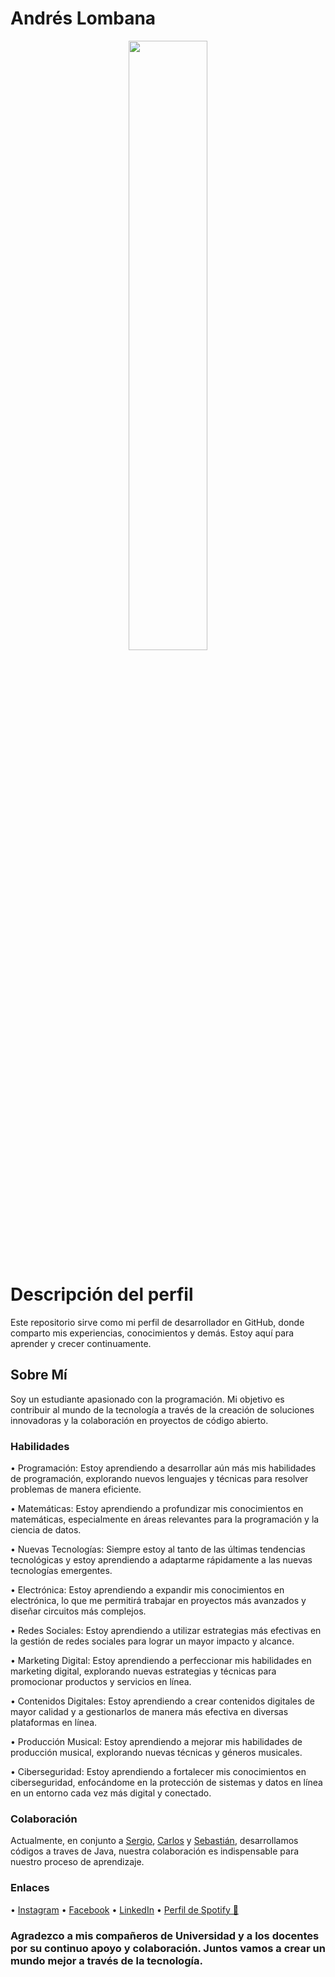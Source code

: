 # **Andrés Lombana**

<p align="center">
    <img src="https://pbs.twimg.com/media/EZhJveqWsAA_S6h.jpg" style="width: 50%;">
</p>

# Descripción del perfil

Este repositorio sirve como mi perfil de desarrollador en GitHub, donde comparto mis experiencias, conocimientos y demás. Estoy aquí para aprender y crecer continuamente.

## Sobre Mí

Soy un estudiante apasionado con la programación. Mi objetivo es contribuir al mundo de la tecnología a través de la creación de soluciones innovadoras y la colaboración en proyectos de código abierto.

### Habilidades

• Programación: Estoy aprendiendo a desarrollar aún más mis habilidades de programación, explorando nuevos lenguajes y técnicas para resolver problemas de manera eficiente.

• Matemáticas: Estoy aprendiendo a profundizar mis conocimientos en matemáticas, especialmente en áreas relevantes para la programación y la ciencia de datos.

• Nuevas Tecnologías: Siempre estoy al tanto de las últimas tendencias tecnológicas y estoy aprendiendo a adaptarme rápidamente a las nuevas tecnologías emergentes.

• Electrónica: Estoy aprendiendo a expandir mis conocimientos en electrónica, lo que me permitirá trabajar en proyectos más avanzados y diseñar circuitos más complejos.

• Redes Sociales: Estoy aprendiendo a utilizar estrategias más efectivas en la gestión de redes sociales para lograr un mayor impacto y alcance.

• Marketing Digital: Estoy aprendiendo a perfeccionar mis habilidades en marketing digital, explorando nuevas estrategias y técnicas para promocionar productos y servicios en línea.

• Contenidos Digitales: Estoy aprendiendo a crear contenidos digitales de mayor calidad y a gestionarlos de manera más efectiva en diversas plataformas en línea.

• Producción Musical: Estoy aprendiendo a mejorar mis habilidades de producción musical, explorando nuevas técnicas y géneros musicales.

• Ciberseguridad: Estoy aprendiendo a fortalecer mis conocimientos en ciberseguridad, enfocándome en la protección de sistemas y datos en línea en un entorno cada vez más digital y conectado.

### Colaboración

Actualmente, en conjunto a [Sergio](https://www.instagram.com/cherxxo_7/), [Carlos](https://www.instagram.com/_carlos_arcos_/) y [Sebastián](https://www.instagram.com/nickfm.420), desarrollamos códigos a traves de Java, nuestra colaboración es indispensable para nuestro proceso de aprendizaje.

### Enlaces
• [Instagram](https://www.instagram.com/lxmbana/)
• [Facebook](https://www.facebook.com/lombana511?locale=es_LA)
• [LinkedIn](https://www.linkedin.com/in/andres-felipe-lombana-melo-30307b268/)
• [Perfil de Spotify 🎵](https://open.spotify.com/user/22p4dlvz5cxsr7s56z7ujdwfy?si=7Bw5a6YVSHObmy92KL8vAA)

### Agradezco a mis compañeros de Universidad y a los docentes por su continuo apoyo y colaboración. Juntos vamos a crear un mundo mejor a través de la tecnología.

